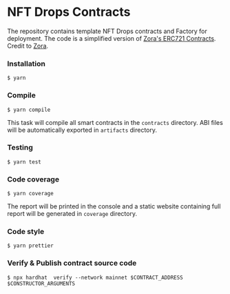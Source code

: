 # NFT Drops Contracts

The repository contains template NFT Drops contracts and Factory for deployment. The code is a simplified version of [Zora's ERC721 Contracts](https://github.com/ourzora/zora-721-contracts). Credit to [Zora](https://zora.co/).

### Installation

```console
$ yarn
```

### Compile

```console
$ yarn compile
```

This task will compile all smart contracts in the `contracts` directory.
ABI files will be automatically exported in `artifacts` directory.

### Testing

```console
$ yarn test
```

### Code coverage

```console
$ yarn coverage
```

The report will be printed in the console and a static website containing full report will be generated in `coverage` directory.

### Code style

```console
$ yarn prettier
```

### Verify & Publish contract source code

```console
$ npx hardhat  verify --network mainnet $CONTRACT_ADDRESS $CONSTRUCTOR_ARGUMENTS
```
